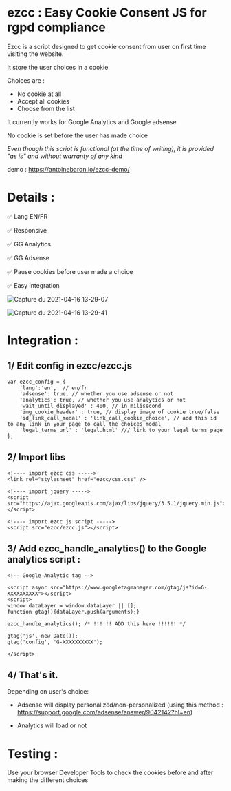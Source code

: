 # ezcc : Easy Cookie Consent JS for rgpd compliance

Ezcc is a script designed to get cookie consent from user on first time visiting the website.

It store the user choices in a cookie.

Choices are : 
  - No cookie at all
  - Accept all cookies
  - Choose from the list

It currently works for Google Analytics and Google adsense

No cookie is set before the user has made choice

*Even though this script is functional (at the time of writing), it is provided "as is" and without warranty of any kind*

demo : https://antoinebaron.io/ezcc-demo/

# Details :

✅ Lang EN/FR

✅ Responsive

✅ GG Analytics

✅ GG Adsense

✅ Pause cookies before user made a choice

✅ Easy integration 


![Capture du 2021-04-16 13-29-07](https://user-images.githubusercontent.com/72351273/115018195-de41f380-9eb7-11eb-9122-e2bb3ff5fecf.png)

![Capture du 2021-04-16 13-29-41](https://user-images.githubusercontent.com/72351273/115018207-e13ce400-9eb7-11eb-98ab-a0aa68dbf9c6.png)


# Integration :


## 1/ Edit config in ezcc/ezcc.js

	var ezcc_config = {
		'lang':'en',  // en/fr
		'adsense': true, // whether you use adsense or not
		'analytics': true, // whether you use analytics or not
		'wait_until_displayed' : 400, // in milisecond
		'img_cookie_header' : true, // display image of cookie true/false
		'id_link_call_modal' : 'link_call_cookie_choice', // add this id to any link in your page to call the choices modal
		'legal_terms_url' : 'legal.html' /// link to your legal terms page
	};

## 2/ Import libs

	<!---- import ezcc css ----->
	<link rel="stylesheet" href="ezcc/css.css" />

	<!---- import jquery ----->
 	<script src="https://ajax.googleapis.com/ajax/libs/jquery/3.5.1/jquery.min.js"></script>

 	<!---- import ezcc js script ----->
 	<script src="ezcc/ezcc.js"></script>
  
  
## 3/ Add ezcc_handle_analytics() to the Google analytics script :

	<!-- Google Analytic tag -->

	<script async src="https://www.googletagmanager.com/gtag/js?id=G-XXXXXXXXXX"></script>
	<script>
	window.dataLayer = window.dataLayer || [];
	function gtag(){dataLayer.push(arguments);}

	ezcc_handle_analytics(); /* !!!!!! ADD this here !!!!!! */

	gtag('js', new Date());
	gtag('config', 'G-XXXXXXXXXX');

	</script>

## 4/ That's it. 

Depending on user's choice: 

- Adsense will display personalized/non-personalized (using this method : https://support.google.com/adsense/answer/9042142?hl=en)
 
- Analytics will load or not 

# Testing :

Use your browser Developer Tools to check the cookies before and after making the different choices
  
  
  
